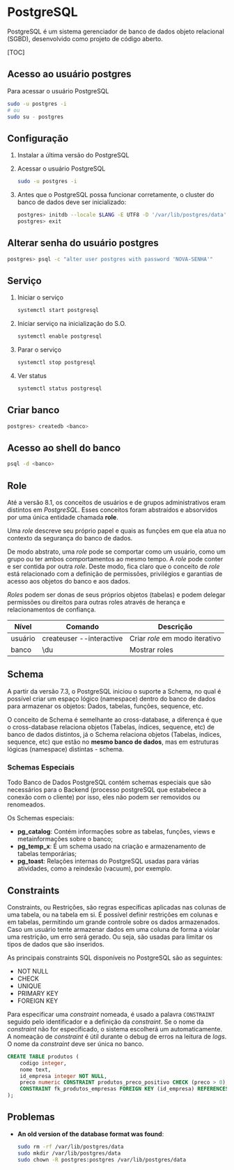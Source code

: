 # PostgreSQL

PostgreSQL é um sistema gerenciador de banco de dados objeto relacional (SGBD), desenvolvido como projeto de código aberto.

[TOC]

## Acesso ao usuário postgres

Para acessar o usuário PostgreSQL

```sh
sudo -u postgres -i
# ou
sudo su - postgres
```

## Configuração

1. Instalar a última versão do PostgreSQL

1. Acessar o usuário PostgreSQL

    ```sh
    sudo -u postgres -i
    ```

1. Antes que o PostgreSQL possa funcionar corretamente, o cluster do banco de dados deve ser inicializado:

    ```sh
    postgres> initdb --locale $LANG -E UTF8 -D '/var/lib/postgres/data'
    postgres> exit
    ```

## Alterar senha do usuário postgres

```sh
postgres> psql -c "alter user postgres with password 'NOVA-SENHA'"
```

## Serviço

1. Iniciar o serviço

    ```sh
    systemctl start postgresql
    ```

1. Iniciar serviço na inicialização do S.O.

    ```sh
    systemctl enable postgresql
    ```

1. Parar o serviço

    ```sh
    systemctl stop postgresql
    ```

1. Ver status

    ```sh
    systemctl status postgresql
    ```

## Criar banco

```sh
postgres> createdb <banco>
```

## Acesso ao shell do banco

```sh
psql -d <banco>
```

## Role

Até a versão 8.1, os conceitos de usuários e de grupos administrativos eram distintos em *PostgreSQL*. Esses conceitos foram abstraídos e absorvidos por uma única entidade chamada **role**.

Uma *role* descreve seu próprio papel e quais as funções em que ela atua no contexto da segurança do banco de dados.

De modo abstrato, uma *role* pode se comportar como um usuário, como um grupo ou ter ambos comportamentos ao mesmo tempo. A *role* pode conter e ser contida por outra *role*. Deste modo, fica claro que o conceito de *role* está relacionado com a definição de permissões, privilégios e garantias de acesso aos objetos do banco e aos dados.

*Roles* podem ser donas de seus próprios objetos (tabelas) e podem delegar permissões ou direitos para outras roles através de herança e relacionamentos de confiança.

| Nível   | Comando                  | Descrição                      |
| ------- | ------------------------ | ------------------------------ |
| usuário | createuser --interactive | Criar *role* em modo iterativo |
| banco   | \du                      | Mostrar roles                  |

## Schema

A partir da versão 7.3, o PostgreSQL iniciou o suporte a Schema, no qual é possível criar um espaço lógico (namespace) dentro do banco de dados para armazenar os objetos: Dados, tabelas, funções, sequence, etc.

O conceito de Schema é semelhante ao cross-database, a diferença é que o cross-database relaciona objetos (Tabelas, índices, sequence, etc) de banco de dados distintos, já o Schema relaciona objetos (Tabelas, índices, sequence, etc) que estão no **mesmo banco de dados**, mas em estruturas lógicas (namespace) distintas - schema.

### Schemas Especiais

Todo Banco de Dados PostgreSQL contém schemas especiais que são necessários para o Backend (processo postgreSQL que estabelece a conexão com o cliente) por isso, eles não podem ser removidos ou renomeados.

Os Schemas especiais:

- **pg_catalog**: Contém informações sobre as tabelas, funções, views e metainformações sobre o banco;
- **pg_temp_x**: É um schema usado na criação e armazenamento de tabelas temporárias;
- **pg_toast**: Relações internas do PostgreSQL usadas para várias atividades, como a reindexão (vacuum), por exemplo.

## Constraints

Constraints, ou Restrições, são regras específicas aplicadas nas colunas de uma tabela, ou na tabela em si. É possível definir restrições em colunas e em tabelas, permitindo um grande controle sobre os dados armazenados. Caso um usuário tente armazenar dados em uma coluna de forma a violar uma restrição, um erro será gerado. Ou seja, são usadas para limitar os tipos de dados que são inseridos.

As principais constraints SQL disponíveis no PostgreSQL são as seguintes:

- NOT NULL
- CHECK
- UNIQUE
- PRIMARY KEY
- FOREIGN KEY

Para especificar uma *constraint* nomeada, é usado a palavra `CONSTRAINT` seguido pelo identificador e a definição da *constraint*. Se o nome da *constraint* não for especificado, o sistema escolherá um automaticamente. A nomeação de *constraint* é útil durante o debug de erros na leitura de *logs*. O nome da *constraint* deve ser única no banco.

```sql
CREATE TABLE produtos (
    codigo integer,
    nome text,
    id_empresa integer NOT NULL,
    preco numeric CONSTRAINT produtos_preco_positivo CHECK (preco > 0),
    CONSTRAINT fk_produtos_empresas FOREIGN KEY (id_empresa) REFERENCES empresas (id),
);
```

## Problemas

- **An old version of the database format was found**:

    ```sh
    sudo rm -rf /var/lib/postgres/data
    sudo mkdir /var/lib/postgres/data
    sudo chown -R postgres:postgres /var/lib/postgres/data
    ```